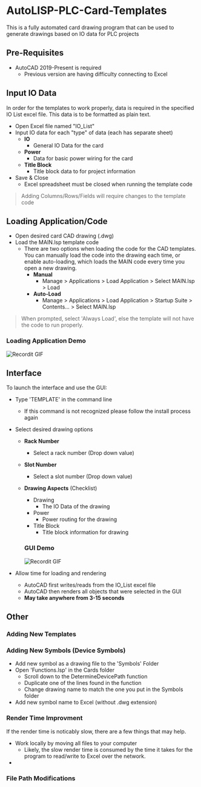 # AutoLISP-PLC-Card-Templates
This is a fully automated card drawing program that can be used to generate drawings based on IO data for PLC projects

## Pre-Requisites
- AutoCAD 2019-Present is required
  - Previous version are having difficulty connecting to Excel

## Input IO Data
In order for the templates to work properly, data is required in the specified IO List excel file. This data is to be formatted as plain text. 

- Open Excel file named "IO_List"
- Input IO data for each "type" of data (each has separate sheet)
  - **IO**
    - General IO Data for the card
  - **Power**
    - Data for basic power wiring for the card
  - **Title Block**
    - Title block data to for project information
- Save & Close 
  - Excel spreadsheet must be closed when running the template code

> Adding Columns/Rows/Fields will require changes to the template code

## Loading Application/Code
- Open desired card CAD drawing (.dwg)
- Load the MAIN.lsp template code
  - There are two options when loading the code for the CAD templates. You can manually load the code into the drawing each time, or enable auto-loading, which loads the MAIN code every time you open a new drawing.
    - **Manual**
      - Manage > Applications > Load Application > Select MAIN.lsp > Load
    - **Auto-Load**
      - Manage > Applications > Load Application > Startup Suite > Contents... > Select MAIN.lsp

> When prompted, select 'Always Load', else the template will not have the code to run properly.
  ### Loading Application Demo
  ![Recordit GIF](http://g.recordit.co/DmTh3sYKDx.gif)

## Interface

To launch the interface and use the GUI:

- Type 'TEMPLATE' in the command line
  - If this command is not recognized please follow the install process again
- Select desired drawing options
  - **Rack Number**
    - Select a rack number (Drop down value)
  - **Slot Number**
    - Select a slot number (Drop down value)
  - **Drawing Aspects** (Checklist)
    - Drawing
      - The IO Data of the drawing
    - Power
      - Power routing for the drawing
    - Title Block
      - Title block information for drawing
      
    ### GUI Demo
    ![Recordit GIF](http://g.recordit.co/EV9Tei3mdG.gif)

- Allow time for loading and rendering
  - AutoCAD first writes/reads from the IO_List excel file
  - AutoCAD then renders all objects that were selected in the GUI
  - **May take anywhere from 3-15 seconds**
  
  
## Other

### Adding New Templates

### Adding New Symbols (Device Symbols)
- Add new symbol as a drawing file to the 'Symbols' Folder
- Open 'Functions.lsp' in the Cards folder
  - Scroll down to the DetermineDevicePath function
  - Duplicate one of the lines found in the function
  - Change drawing name to match the one you put in the Symbols folder
- Add new symbol name to Excel (without .dwg extension)

### Render Time Improvment
If the render time is noticably slow, there are a few things that may help.
- Work locally by moving all files to your computer
  - Likely, the slow render time is consumed by the time it takes for the program to read/write to Excel over the network.
- 

### File Path Modifications

